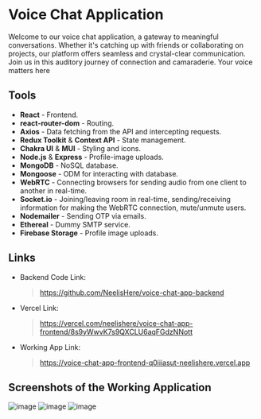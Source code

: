 # Voice Chat Application
Welcome to our voice chat application, a gateway to meaningful conversations. Whether it's catching up with friends or collaborating on projects, our platform offers seamless and crystal-clear communication. Join us in this auditory journey of connection and camaraderie. Your voice matters here

## Tools
- **React** - Frontend.
- **react-router-dom** - Routing.
- **Axios** - Data fetching from the API and intercepting requests.
- **Redux Toolkit** & **Context API** - State management.
- **Chakra UI** & **MUI** - Styling and icons.
- **Node.js** & **Express**  - Profile-image uploads.
- **MongoDB** - NoSQL database.
- **Mongoose** - ODM for interacting with database.
- **WebRTC** - Connecting browsers for sending audio from one client to another in real-time.
- **Socket.io** - Joining/leaving room in real-time, sending/receiving information for making the WebRTC connection, mute/unmute users.
- **Nodemailer** - Sending OTP via emails.
- **Ethereal** - Dummy SMTP service.
- **Firebase Storage** - Profile image uploads.

## Links
- Backend Code Link:
  > https://github.com/NeelisHere/voice-chat-app-backend
- Vercel Link:
  > https://vercel.com/neelishere/voice-chat-app-frontend/8s9yWwvK7s9QXCLU6aqFGdzNNott
- Working App Link:
  > https://voice-chat-app-frontend-q0iiiasut-neelishere.vercel.app

## Screenshots of the Working Application

![image](https://github.com/NeelisHere/voice-chat-app-frontend/assets/87941703/56649c74-6593-481a-8505-61bd7de07eaf)
![image](https://github.com/NeelisHere/voice-chat-app-frontend/assets/87941703/25b0d632-fe81-4133-ae0d-c20bf97a3b8b)
![image](https://github.com/NeelisHere/voice-chat-app-frontend/assets/87941703/47938225-6de4-4bad-910d-335b0c41ad6f)

